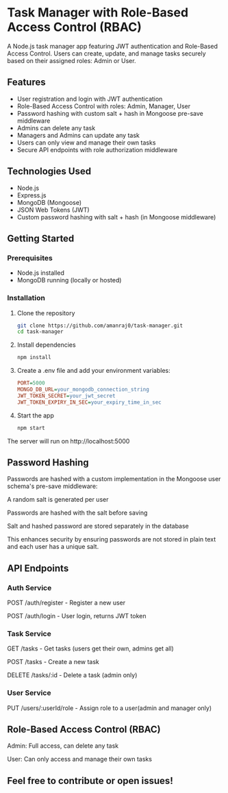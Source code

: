 # Task Manager with Role-Based Access Control (RBAC)

A Node.js task manager app featuring JWT authentication and Role-Based Access Control. Users can create, update, and manage tasks securely based on their assigned roles: Admin or User.

## Features

- User registration and login with JWT authentication
- Role-Based Access Control with roles: Admin, Manager, User
- Password hashing with custom salt + hash in Mongoose pre-save middleware
- Admins can delete any task
- Managers and Admins can update any task
- Users can only view and manage their own tasks
- Secure API endpoints with role authorization middleware

## Technologies Used

- Node.js
- Express.js
- MongoDB (Mongoose)
- JSON Web Tokens (JWT)
- Custom password hashing with salt + hash (in Mongoose middleware)

## Getting Started

### Prerequisites

- Node.js installed
- MongoDB running (locally or hosted)

### Installation

1. Clone the repository

   ```bash
   git clone https://github.com/amanraj0/task-manager.git
   cd task-manager
2. Install dependencies

   ```bash
   npm install
3. Create a .env file and add your environment variables:

   ```ini
   PORT=5000
   MONGO_DB_URL=your_mongodb_connection_string
   JWT_TOKEN_SECRET=your_jwt_secret
   JWT_TOKEN_EXPIRY_IN_SEC=your_expiry_time_in_sec

4. Start the app

   ```bash
   npm start
   
The server will run on http://localhost:5000

## Password Hashing
   Passwords are hashed with a custom implementation in the Mongoose user schema's pre-save middleware:

   A random salt is generated per user

   Passwords are hashed with the salt before saving

   Salt and hashed password are stored separately in the database

   This enhances security by ensuring passwords are not stored in plain text and each user has a unique salt.

## API Endpoints
### Auth Service
   POST /auth/register - Register a new user

   POST /auth/login - User login, returns JWT token

### Task Service

   GET /tasks - Get tasks (users get their own, admins get all)

   POST /tasks - Create a new task

   DELETE /tasks/:id - Delete a task (admin only)

### User Service
   PUT /users/:userId/role - Assign role to a user(admin and manager only)

## Role-Based Access Control (RBAC)
  
  Admin: Full access, can delete any task

  User: Can only access and manage their own tasks


  ## Feel free to contribute or open issues!
